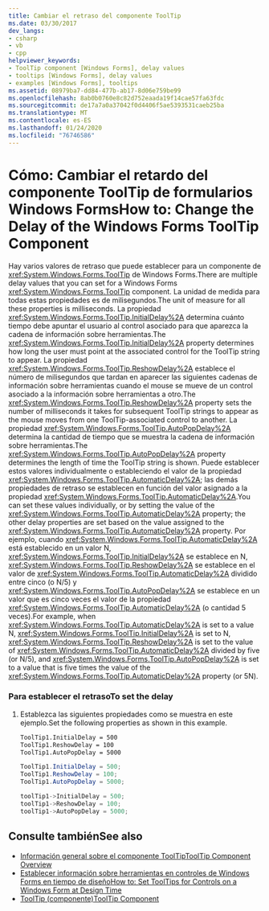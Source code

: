 ```yaml
---
title: Cambiar el retraso del componente ToolTip
ms.date: 03/30/2017
dev_langs:
- csharp
- vb
- cpp
helpviewer_keywords:
- ToolTip component [Windows Forms], delay values
- tooltips [Windows Forms], delay values
- examples [Windows Forms], tooltips
ms.assetid: 08979ba7-dd84-477b-ab17-8d06e759be99
ms.openlocfilehash: 8ab0b0760e8c82d752eaada19f14cae57fa63fdc
ms.sourcegitcommit: de17a7a0a37042f0d4406f5ae5393531caeb25ba
ms.translationtype: MT
ms.contentlocale: es-ES
ms.lasthandoff: 01/24/2020
ms.locfileid: "76746586"
---
```

# <a name="how-to-change-the-delay-of-the-windows-forms-tooltip-component"></a><span data-ttu-id="e8c60-102">Cómo: Cambiar el retardo del componente ToolTip de formularios Windows Forms</span><span class="sxs-lookup"><span data-stu-id="e8c60-102">How to: Change the Delay of the Windows Forms ToolTip Component</span></span>
<span data-ttu-id="e8c60-103">Hay varios valores de retraso que puede establecer para un componente de <xref:System.Windows.Forms.ToolTip> de Windows Forms.</span><span class="sxs-lookup"><span data-stu-id="e8c60-103">There are multiple delay values that you can set for a Windows Forms <xref:System.Windows.Forms.ToolTip> component.</span></span> <span data-ttu-id="e8c60-104">La unidad de medida para todas estas propiedades es de milisegundos.</span><span class="sxs-lookup"><span data-stu-id="e8c60-104">The unit of measure for all these properties is milliseconds.</span></span> <span data-ttu-id="e8c60-105">La propiedad <xref:System.Windows.Forms.ToolTip.InitialDelay%2A> determina cuánto tiempo debe apuntar el usuario al control asociado para que aparezca la cadena de información sobre herramientas.</span><span class="sxs-lookup"><span data-stu-id="e8c60-105">The <xref:System.Windows.Forms.ToolTip.InitialDelay%2A> property determines how long the user must point at the associated control for the ToolTip string to appear.</span></span> <span data-ttu-id="e8c60-106">La propiedad <xref:System.Windows.Forms.ToolTip.ReshowDelay%2A> establece el número de milisegundos que tardan en aparecer las siguientes cadenas de información sobre herramientas cuando el mouse se mueve de un control asociado a la información sobre herramientas a otro.</span><span class="sxs-lookup"><span data-stu-id="e8c60-106">The <xref:System.Windows.Forms.ToolTip.ReshowDelay%2A> property sets the number of milliseconds it takes for subsequent ToolTip strings to appear as the mouse moves from one ToolTip-associated control to another.</span></span> <span data-ttu-id="e8c60-107">La propiedad <xref:System.Windows.Forms.ToolTip.AutoPopDelay%2A> determina la cantidad de tiempo que se muestra la cadena de información sobre herramientas.</span><span class="sxs-lookup"><span data-stu-id="e8c60-107">The <xref:System.Windows.Forms.ToolTip.AutoPopDelay%2A> property determines the length of time the ToolTip string is shown.</span></span> <span data-ttu-id="e8c60-108">Puede establecer estos valores individualmente o estableciendo el valor de la propiedad <xref:System.Windows.Forms.ToolTip.AutomaticDelay%2A>; las demás propiedades de retraso se establecen en función del valor asignado a la propiedad <xref:System.Windows.Forms.ToolTip.AutomaticDelay%2A>.</span><span class="sxs-lookup"><span data-stu-id="e8c60-108">You can set these values individually, or by setting the value of the <xref:System.Windows.Forms.ToolTip.AutomaticDelay%2A> property; the other delay properties are set based on the value assigned to the <xref:System.Windows.Forms.ToolTip.AutomaticDelay%2A> property.</span></span> <span data-ttu-id="e8c60-109">Por ejemplo, cuando <xref:System.Windows.Forms.ToolTip.AutomaticDelay%2A> está establecido en un valor N, <xref:System.Windows.Forms.ToolTip.InitialDelay%2A> se establece en N, <xref:System.Windows.Forms.ToolTip.ReshowDelay%2A> se establece en el valor de <xref:System.Windows.Forms.ToolTip.AutomaticDelay%2A> dividido entre cinco (o N/5) y <xref:System.Windows.Forms.ToolTip.AutoPopDelay%2A> se establece en un valor que es cinco veces el valor de la propiedad <xref:System.Windows.Forms.ToolTip.AutomaticDelay%2A> (o cantidad 5 veces).</span><span class="sxs-lookup"><span data-stu-id="e8c60-109">For example, when <xref:System.Windows.Forms.ToolTip.AutomaticDelay%2A> is set to a value N, <xref:System.Windows.Forms.ToolTip.InitialDelay%2A> is set to N, <xref:System.Windows.Forms.ToolTip.ReshowDelay%2A> is set to the value of <xref:System.Windows.Forms.ToolTip.AutomaticDelay%2A> divided by five (or N/5), and <xref:System.Windows.Forms.ToolTip.AutoPopDelay%2A> is set to a value that is five times the value of the <xref:System.Windows.Forms.ToolTip.AutomaticDelay%2A> property (or 5N).</span></span>  
  
### <a name="to-set-the-delay"></a><span data-ttu-id="e8c60-110">Para establecer el retraso</span><span class="sxs-lookup"><span data-stu-id="e8c60-110">To set the delay</span></span>  
  
1. <span data-ttu-id="e8c60-111">Establezca las siguientes propiedades como se muestra en este ejemplo.</span><span class="sxs-lookup"><span data-stu-id="e8c60-111">Set the following properties as shown in this example.</span></span>  
  
    ```vb  
    ToolTip1.InitialDelay = 500  
    ToolTip1.ReshowDelay = 100  
    ToolTip1.AutoPopDelay = 5000  
    ```  
  
    ```csharp  
    ToolTip1.InitialDelay = 500;  
    ToolTip1.ReshowDelay = 100;  
    ToolTip1.AutoPopDelay = 5000;  
    ```  
  
    ```cpp  
    toolTip1->InitialDelay = 500;  
    toolTip1->ReshowDelay = 100;  
    toolTip1->AutoPopDelay = 5000;  
    ```  
  
## <a name="see-also"></a><span data-ttu-id="e8c60-112">Consulte también</span><span class="sxs-lookup"><span data-stu-id="e8c60-112">See also</span></span>

- [<span data-ttu-id="e8c60-113">Información general sobre el componente ToolTip</span><span class="sxs-lookup"><span data-stu-id="e8c60-113">ToolTip Component Overview</span></span>](tooltip-component-overview-windows-forms.md)
- [<span data-ttu-id="e8c60-114">Establecer información sobre herramientas en controles de Windows Forms en tiempo de diseño</span><span class="sxs-lookup"><span data-stu-id="e8c60-114">How to: Set ToolTips for Controls on a Windows Form at Design Time</span></span>](how-to-set-tooltips-for-controls-on-a-windows-form-at-design-time.md)
- [<span data-ttu-id="e8c60-115">ToolTip (componente)</span><span class="sxs-lookup"><span data-stu-id="e8c60-115">ToolTip Component</span></span>](tooltip-component-windows-forms.md)
